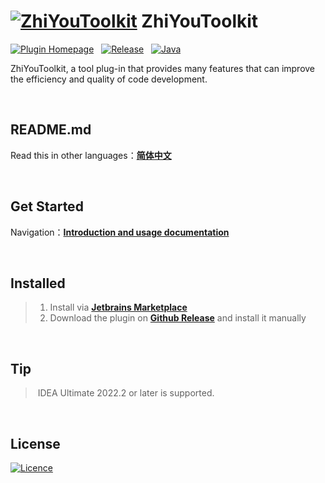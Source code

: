 # [![ZhiYouToolkit](https://cdn.jsdelivr.net/gh/MemoryZy/ZhiYouToolkit/src/main/resources/META-INF/pluginIcon@30x30.svg)](https://github.com/MemoryZy/ZhiYouToolkit) **ZhiYouToolkit**

[![Plugin Homepage](https://img.shields.io/badge/Plugin%20Homepage-ZhiYouToolkit-0db7ed.svg?style=for-the-badge)](https://plugins.jetbrains.com/plugin/24381-zhiyoutoolkit)
&nbsp;
[![Release](https://img.shields.io/badge/Release-v1.2.1-d05ce3.svg?style=for-the-badge)](https://github.com/MemoryZy/ZhiYouToolkit/releases)
&nbsp;
[![Java](https://img.shields.io/badge/Lang-Java-ff5722.svg?style=for-the-badge&logoColor=white)](https://www.oracle.com/cn/java/)

ZhiYouToolkit, a tool plug-in that provides many features that can improve the efficiency and quality of code development.

<br/>

## README.md
Read this in other languages：**[简体中文](README_zh.md)**

<br/>

## **Get Started**
Navigation：**[Introduction and usage documentation](https://home.memoryzy.cn/zhiyou/)**

<br/>

## **Installed**
> 1. Install via **[Jetbrains Marketplace](https://plugins.jetbrains.com/plugin/24381-zhiyoutoolkit)**
> 2. Download the plugin on **[Github Release](https://github.com/MemoryZy/ZhiYouToolkit/releases)** and install it manually

<br/>

## **Tip**
> IDEA Ultimate 2022.2 or later is supported.

<br/>

## **License**
[![Licence](https://img.shields.io/badge/Licence-Apache%202.0-97ca00.svg?style=for-the-badge&logoColor=white)](./LICENSE)
